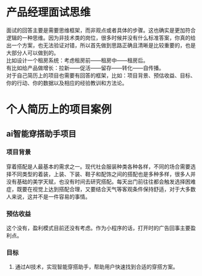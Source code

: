# 产品经理面试思维  
面试的回答主要是需要思维框架，而非观点或者具体的步骤。这也确实是更加符合逻辑的一种思维。因为非技术类的岗位，很多时候并没有什么标准答案，你真的给出一个方案，也无法验证对错，所以首先做到思路正确且清晰是比较重要的，也是大部分人可以做到的。  
比如设计一个租房系统：考虑租房前——租房中——租房后。  
有比如给产品做增长：拉新——促活——留存——转化——自传播。  
对于自己简历上的项目也需要有回答的框架，比如：项目背景、预估收益、目标、你的行动、你的数据以及相应的经验教训和方法论。  

# 个人简历上的项目案例
## ai智能穿搭助手项目  
### 项目背景  
穿着搭配是人最基本的需求之一。现代社会服装种类各种各样，不同的场合需要选择不同类型的着装，上装、下装、鞋子和配饰之间的搭配也是多种多样，很多人并没有基础的美学天赋，也没有时间去研究搭配。每天出门前往往都会触发选择困难症，既要在视觉上达到搭配合理，又要结合天气等客观条件保持舒适，对于大多数人来说，这并不是一件容易的事情。

### 预估收益
这个没有，盈利模式目前还没有考虑。作为小程序的话，打开时的广告回事主要盈利点。

### 目标
1. 通过AI技术，实现智能穿搭助手，帮助用户快速找到合适的穿搭方案。  
